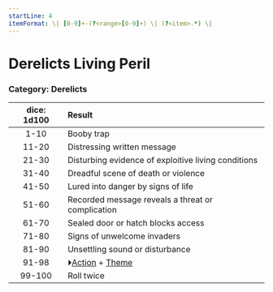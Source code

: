 ```yaml
---
startLine: 4
itemFormat: \| [0-9]+-(?<range>[0-9]+) \| (?<item>.*) \|
---
```

# Derelicts Living Peril
### Category: Derelicts

| dice: 1d100 | Result |
|:----:|:-------|
| 1-10 | Booby trap |
| 11-20 | Distressing written message |
| 21-30 | Disturbing evidence of exploitive living conditions |
| 31-40 | Dreadful scene of death or violence |
| 41-50 | Lured into danger by signs of life |
| 51-60 | Recorded message reveals a threat or complication |
| 61-70 | Sealed door or hatch blocks access |
| 71-80 | Signs of unwelcome invaders |
| 81-90 | Unsettling sound or disturbance |
| 91-98 | ⏵[Action](Core_Action.md) + [Theme](Core_Theme.md) |
| 99-100 | Roll twice |